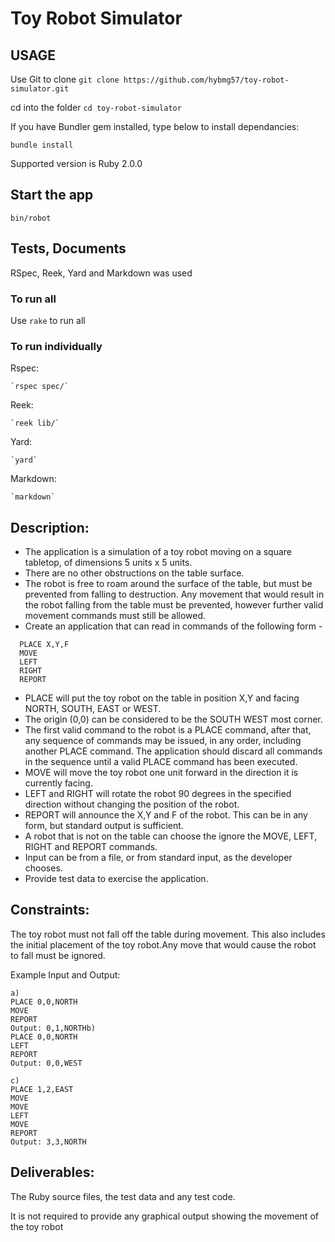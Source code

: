 # Toy Robot Simulator

## USAGE

Use Git to clone
`git clone https://github.com/hybmg57/toy-robot-simulator.git` 

cd into the folder
`cd toy-robot-simulator`

If you have Bundler gem installed, type below to install dependancies:

`bundle install`

Supported version is Ruby 2.0.0

## Start the app

`bin/robot`

## Tests, Documents

RSpec, Reek, Yard and Markdown was used

### To run all
Use `rake` to run all

### To run individually

Rspec:

	`rspec spec/`

Reek:

	`reek lib/`

Yard:

	`yard`

Markdown:

	`markdown`



## Description:

* The application is a simulation of a toy robot moving on a square tabletop, of dimensions 5 units x 5 units.
* There are no other obstructions on the table surface.
* The robot is free to roam around the surface of the table, but must be prevented from falling to destruction. Any movement that would result in the robot falling from the table must be prevented, however further valid movement commands must still be allowed.
* Create an application that can read in commands of the following form -

```
  PLACE X,Y,F  
  MOVE  
  LEFT  
  RIGHT  
  REPORT  
```

* PLACE will put the toy robot on the table in position X,Y and facing NORTH, SOUTH, EAST or WEST.
* The origin (0,0) can be considered to be the SOUTH WEST most corner.
* The first valid command to the robot is a PLACE command, after that, any sequence of commands may be issued, in any order, including another PLACE command. The application should discard all commands in the sequence until a valid PLACE command has been executed.
* MOVE will move the toy robot one unit forward in the direction it is currently facing.
* LEFT and RIGHT will rotate the robot 90 degrees in the specified direction without changing the position of the robot.
* REPORT will announce the X,Y and F of the robot. This can be in any form, but standard output is sufficient.
* A robot that is not on the table can choose the ignore the MOVE, LEFT, RIGHT and REPORT commands.
* Input can be from a file, or from standard input, as the developer chooses.
* Provide test data to exercise the application.


## Constraints:

The toy robot must not fall off the table during movement. This also includes the initial placement of the toy robot.Any move that would cause the robot to fall must be ignored.

Example Input and Output:

```	
a)
PLACE 0,0,NORTH
MOVE
REPORT
Output: 0,1,NORTHb)
PLACE 0,0,NORTH
LEFT
REPORT
Output: 0,0,WEST
```

```
c)
PLACE 1,2,EAST
MOVE
MOVE
LEFT
MOVE
REPORT
Output: 3,3,NORTH
```

## Deliverables:

The Ruby source files, the test data and any test code.

It is not required to provide any graphical output showing the movement of the toy robot